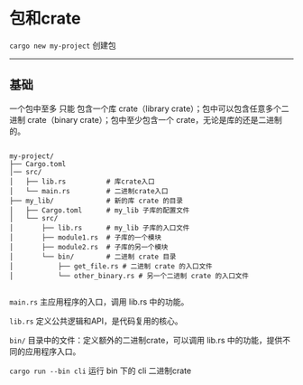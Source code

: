 # 包和crate




`cargo new my-project`  创建包


---
## 基础

一个包中至多 只能 包含一个库 crate（library crate）；包中可以包含任意多个二进制 crate（binary crate）；包中至少包含一个 crate，无论是库的还是二进制的。


```

my-project/
├── Cargo.toml
│── src/
│   ├── lib.rs          # 库crate入口
│   └── main.rs         # 二进制crate入口
├── my_lib/             # 新的库 crate 的目录
│   ├── Cargo.toml      # my_lib 子库的配置文件
│   └── src/
│       ├── lib.rs      # my_lib 子库的入口文件
│       ├── module1.rs  # 子库的一个模块
│       ├── module2.rs  # 子库的另一个模块
│       └── bin/        # 二进制 crate 目录
│           ├── get_file.rs # 二进制 crate 的入口文件
│           └── other_binary.rs # 另一个二进制 crate 的入口文件


```


`main.rs` 主应用程序的入口，调用 lib.rs 中的功能。

`lib.rs` 定义公共逻辑和API，是代码复用的核心。

`bin/`  目录中的文件：定义额外的二进制crate，可以调用 lib.rs 中的功能，提供不同的应用程序入口。


`cargo run --bin cli`  运行 bin 下的 cli 二进制crate


